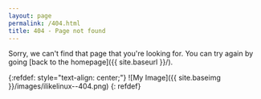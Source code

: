 ```yaml
---
layout: page
permalink: /404.html
title: 404 - Page not found
---
```


Sorry, we can't find that page that you're looking for. You can try again by going [back to the homepage]({{ site.baseurl }}/).


{:refdef: style="text-align: center;"}
![My Image]({{ site.baseimg }}/images/ilikelinux--404.png)
{: refdef}

